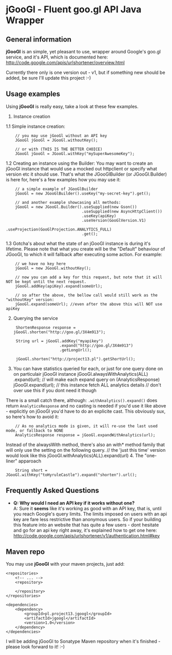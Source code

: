 jGooGl - Fluent goo.gl API Java Wrapper
=======================================
General information
-------------------
**jGooGl** is an simple, yet pleasant to use, wrapper around Google's goo.gl service, and it's API,
which is documented here: http://code.google.com/apis/urlshortener/overview.html

Currently there only is one version out - v1, but if something new should be added, be sure I'll update this project :-)

Usage examples
--------------
Using **jGooGl** is really easy, take a look at these few examples.

1. Instance creation

1.1 Simple instance creation:

        // you may use jGooGl without an API key
        JGooGl jGooGl = JGooGl.withoutKey();

        // or with (THIS IS THE BETTER CHOICE)
        JGooGl jGooGl = JGooGl.withKey("mySuperAwesomeKey");

1.2 Creating an instance using the Builder:
    You may want to create an jGooGl instance that would use a mocked out httpclient or specify what version etc it should use.
    That's what the JGooGlBuilder (or JGooGl.Builder) is here for, here's a few examples how you may use it:

        // a simple example of JGooGlBuilder
        jGooGl = new JGooGlBuilder().useKey("my-secret-key").get();

        // and another example showcasing all methods:
        jGooGl = new JGooGl.Builder().useSupplied(new Gson())
                                     .useSupplied(new AsyncHttpClient())
                                     .useKey(apiKey)
                                     .useVersion(GooGlVersion.V1)
                                     .useProjection(GooGlProjection.ANALYTICS_FULL)
                                     .get();


1.3 Gotcha's about what the state of an jGooGl instance is during it's lifetime.
    Please note that what you create will be the "Default" behaviour of JGooGl, to which it will fallback
    after executing some action. For example:


        // we have no key here
        jGooGl = new JGooGl.withoutKey();

        // now you can add a key for this request, but note that it will NOT be kept until the next request.
        jGooGl.addKey(apiKey).expand(someUrl);

        // so after the above, the bellow call would still work as the "withoutKey" version:
        jGooGl.expand(someUrl); //even after the above this will NOT use apiKey

2. Querying the service

        ShortenResponse response = jGooGl.shorten("http://goo.gl/3X4m913");

        String url = jGooGl.addKey("myapikey")
                           .expand("http://goo.gl/3X4m913")
                           .getLongUrl();

        jGooGl.shorten("http://project13.pl").getShortUrl();

3. You can have statistics queried for each, or just for one query done on on particulair jGooGl instance
       jGooGl.alwaysWithAnalytics(ALL)
             .expand(url);                      // will make each expand query on 
       (AnalyticsResponse) jGooGl.expand(url);  // this instance fetch ALL analytics details
                                                // don't over use this if you dont need it though

There is a small catch there, although: `.withAnalytics().expand()` does return `AnalyticsResponse`
and no casting is needed if you'd use it like above - explicitly on jGooGl you'd have to do an explicite cast.
This obviously sux, so here's how to avoid it:
       
        // As no analytics mode is given, it will re-use the last used mode, or fallback to NONE
        AnalyticsResponse response = jGooGl.expandWithAnalytics(url);

Instead of the alwaysWith method, there's also an with\* method family that will only use the setting on the following query.
        // the 'just this time' version would look like this
        jGooGl.withAnalytics(ALL).expand(url)
4. The "one-liner" apparoach

        String short = JGooGl.withKey("toHyruleCastle").expand("shorten").url();

Frequently Asked Questions
--------------------------
- **Q: Why would I need an API key if it works without one? <br/>**
  A: Sure it **seems** like it's working as good with an API key,
  that is, until you reach Google's query limits. The limits imposed on users with an api key
  are fare less restrictive than anonymous users. So if your building this feature into an website
  that has quite a few users - dont hesitate and go for an api key right away, it's explained how to 
  get one here: http://code.google.com/apis/urlshortener/v1/authentication.html#key

Maven repo
----------
You may use **jGooGl** with your maven projects, just add:

    <repositories>
        <!-- ... -->
        <repository>

        </repository>
    </repositories>

    <dependencies>
        <dependency>
            <groupId>pl.project13.jgoogl</groupId>
            <artifactId>jgoogl</artifactId>
            <version>1.0</version>
        </dependency>
    </dependencies>


I will be adding jGooGl to Sonatype Maven repository when it's finished - please look forward to it! :-)
